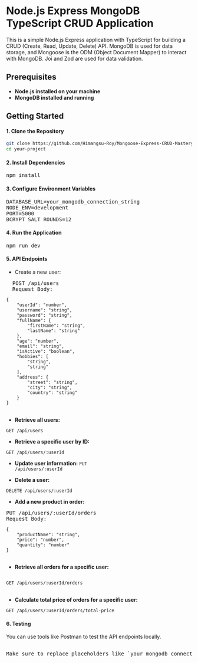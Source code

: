 # Node.js Express MongoDB TypeScript CRUD Application

This is a simple Node.js Express application with TypeScript for building a CRUD (Create, Read, Update, Delete) API. MongoDB is used for data storage, and Mongoose is the ODM (Object Document Mapper) to interact with MongoDB. Joi and Zod are used for data validation.

## Prerequisites

- **Node.js installed on your machine**
- **MongoDB installed and running**

## Getting Started

#### 1. **Clone the Repository**

   ```bash
   git clone https://github.com/Himangsu-Roy/Mongoose-Express-CRUD-Mastery_Assignment_2.git
   cd your-project
   ```

#### 2. **Install Dependencies**
<pre>npm install</pre>

#### 3. **Configure Environment Variables**
<pre>
DATABASE_URL=your_mongodb_connection_string
NODE_ENV=development
PORT=5000
BCRYPT_SALT_ROUNDS=12
</pre>

#### 4. **Run the Application**
<pre>npm run dev</pre>

#### 5. **API Endpoints**

- Create a new user:
<pre>
  POST /api/users
  Request Body:
<code>
{
    "userId": "number",
    "username": "string",
    "password": "string",
    "fullName": {
        "firstName": "string",
        "lastName": "string"
    },
    "age": "number",
    "email": "string",
    "isActive": "boolean",
    "hobbies": [
        "string",
        "string"
    ],
    "address": {
        "street": "string",
        "city": "string",
        "country": "string"
    }
}
</code>
</pre>

- **Retrieve all users:**
<pre><code>GET /api/users</code></pre>

- **Retrieve a specific user by ID:**
<pre><code>GET /api/users/:userId</code></pre>

- **Update user information:**
<per><code>PUT /api/users/:userId</code></pre>

- **Delete a user:**
<pre><code>DELETE /api/users/:userId </code></pre>

- **Add a new product in order:**

<pre>
PUT /api/users/:userId/orders
Request Body:
<code>
{
    "productName": "string",
    "price": "number",
    "quantity": "number"
}
</code>
</pre>

- **Retrieve all orders for a specific user:**
<pre>
<code>
GET /api/users/:userId/orders
</code>
</pre>

- **Calculate total price of orders for a specific user:**
<pre><code>GET /api/users/:userId/orders/total-price</code>
</pre>

#### 6. **Testing**
   You can use tools like Postman to test the API endpoints locally.

<pre>

Make sure to replace placeholders like `your_mongodb_connection_string` with your actual information. Additionally, tailor the content according to the structure and features of your application.
</pre>
